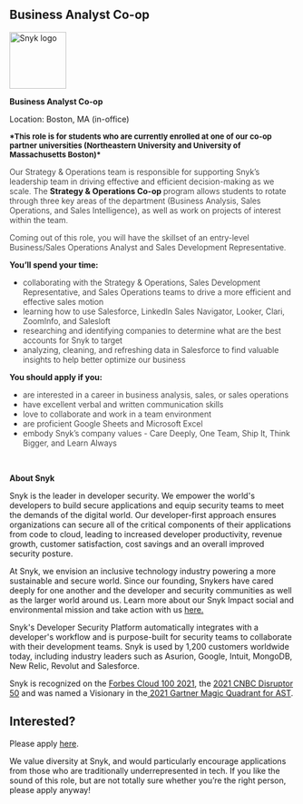 Business Analyst Co-op
---

<img src="https://res.cloudinary.com/snyk/image/upload/v1537345894/press-kit/brand/logo-black.png" width="100" alt="Snyk logo" />

<p><strong>Business Analyst Co-op</strong></p>
<p>Location: Boston, MA (in-office)</p>
<p><span style="font-size: 10pt;"><strong>*This role is for students who are currently enrolled at one of our co-op partner universities (Northeastern University and University of Massachusetts Boston)*</strong></span></p>
<p><span style="font-weight: 300;">Our Strategy &amp; Operations team is responsible for supporting Snyk’s leadership team in driving effective and efficient decision-making as we scale. </span><span style="font-weight: 300;">The </span><strong>Strategy &amp; Operations Co-op </strong><span style="font-weight: 300;">program allows students to rotate through three key areas of the department (Business Analysis, Sales Operations, and Sales Intelligence), as well as work on projects of interest within the team.&nbsp;</span></p>
<p><span style="font-weight: 300;">Coming out of this role, you will have the skillset of an entry-level Business/Sales Operations Analyst and Sales Development Representative.&nbsp;</span></p>
<p><strong>You’ll spend your time:</strong></p>
<ul>
<li style="font-weight: 300;"><span style="font-weight: 300;">collaborating with the Strategy &amp; Operations, Sales Development Representative, and Sales Operations teams to drive a more efficient and effective sales motion</span></li>
<li style="font-weight: 300;"><span style="font-weight: 300;">learning how to use Salesforce, LinkedIn Sales Navigator, Looker, Clari, ZoomInfo, and Salesloft</span></li>
<li style="font-weight: 300;"><span style="font-weight: 300;">researching and identifying companies to determine what are the best accounts for Snyk to target</span></li>
<li style="font-weight: 300;"><span style="font-weight: 300;">analyzing, cleaning, and refreshing data in Salesforce to find valuable insights to help better optimize our business</span></li>
</ul>
<p><strong>You should apply if you:</strong></p>
<ul>
<li style="font-weight: 300;"><span style="font-weight: 300;">are interested in a career in business analysis, sales, or sales operations</span></li>
<li style="font-weight: 300;"><span style="font-weight: 300;">have excellent verbal and written communication skills</span></li>
<li style="font-weight: 300;"><span style="font-weight: 300;">love to collaborate and work in a team environment</span></li>
<li style="font-weight: 300;"><span style="font-weight: 300;">are proficient Google Sheets and Microsoft Excel</span></li>
<li style="font-weight: 300;"><span style="font-weight: 300;">embody Snyk’s company values - Care Deeply, One Team, Ship It, Think Bigger, and Learn Always</span></li>
</ul>
<p>&nbsp;</p><div class="content-conclusion"><p><strong>About Snyk</strong></p>
<p><span style="font-weight: 400;">Snyk is the leader in developer security. We empower the world's developers to build secure applications and equip security teams to meet the demands of the digital world. Our developer-first approach ensures organizations can secure all of the critical components of their applications from code to cloud, leading to increased developer productivity, revenue growth, customer satisfaction, cost savings and an overall improved security posture.&nbsp;</span></p>
<p><span style="font-weight: 400;">At Snyk, we envision an inclusive technology industry powering a more sustainable and secure world.</span> <span style="font-weight: 400;">Since our founding, Snykers have cared deeply for one another and the developer and security communities as well as the larger world around us. Learn more about our Snyk Impact social and environmental mission and take action with us </span><a href="https://snyk.io/about/snyk-impact/"><span style="font-weight: 400;">here.</span></a></p>
<p><span style="font-weight: 400;">Snyk's Developer Security Platform automatically integrates with a developer's workflow and is purpose-built for security teams to collaborate with their development teams. Snyk is used by 1,200 customers worldwide today, including industry leaders such as Asurion, Google, Intuit, MongoDB, New Relic, Revolut and Salesforce.</span></p>
<p><span style="font-weight: 400;">Snyk is recognized on the </span><a href="https://www.forbes.com/cloud100/#6f24b5ba5f94"><span style="font-weight: 400;">Forbes Cloud 100 2021</span></a><span style="font-weight: 400;">, the </span><a href="https://www.cnbc.com/2021/05/25/these-are-the-2021-cnbc-disruptor-50-companies.html"><span style="font-weight: 400;">2021 CNBC Disruptor 50</span></a><span style="font-weight: 400;"> and was named a Visionary in the</span><a href="https://snyk.io/blog/snyk-visionary-2021-gartner-magic-quadrant-for-ast/"><span style="font-weight: 400;"> 2021 Gartner Magic Quadrant for AST</span></a><span style="font-weight: 400;">.</span></p></div>

Interested?
---

Please apply [here](https://boards.greenhouse.io/snyk/jobs/6354363002#app).

We value diversity at Snyk, and would particularly encourage applications from those who are traditionally underrepresented in tech.
If you like the sound of this role, but are not totally sure whether you’re the right person, please apply anyway!
